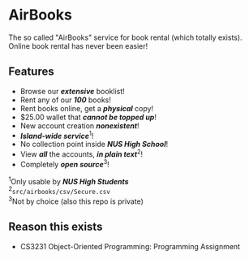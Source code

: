 # AirBooks

The so called "AirBooks" service for book rental (which totally exists).\
Online book rental has never been easier!

## Features
- Browse our ***extensive*** booklist!
- Rent any of our ***100*** books!
- Rent books online, get a ***physical*** copy!
- $25.00 wallet that ***cannot be topped up***!
- New account creation ***nonexistent***!
- ***Island-wide service***<sup>1</sup>!
- No collection point inside ***NUS High School***!
- View ***all*** the accounts, ***in plain text***<sup>2</sup>!
- Completely ***open source***<sup>3</sup>!

<sup>1</sup>Only usable by ***NUS High Students***\
<sup>2</sup>```src/airbooks/csv/Secure.csv```\
<sup>3</sup>Not by choice (also this repo is private)

## Reason this exists
- CS3231 Object-Oriented Programming: Programming Assignment